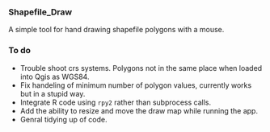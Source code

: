 ### Shapefile_Draw

A simple tool for hand drawing shapefile polygons with a mouse.

### To do
* Trouble shoot crs systems. Polygons not in the same place when loaded into Qgis as WGS84. 
* Fix handeling of minimum number of polygon values, currently works but in a stupid way. 
* Integrate R code using `rpy2` rather than subprocess calls.
* Add the ability to resize and move the draw map while running the app.
* Genral tidying up of code. 